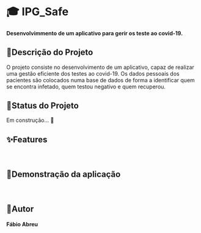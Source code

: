 # 🎓 IPG_Safe
<h4> Desenvolvimmento de um aplicativo para gerir os teste ao covid-19.</h4>

## 💉Descrição do Projeto
<p> O projeto consiste no desenvolvimento de um aplicativo, capaz de realizar uma gestão eficiente dos testes ao covid-19.
Os dados pessoais dos pacientes são colocados numa base de dados de forma a identificar quem se encontra infetado, quem testou negativo e quem recuperou.</p>

## 👷Status do Projeto
<p> Em construção...  🚧 </p>

## ✨Features
<h4><br></h4>

## 📱Demonstração da aplicação
<h4><br></h4>

## 🧙Autor
<h4> Fábio Abreu </h4>
